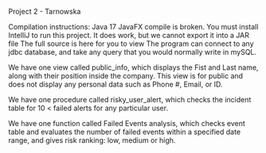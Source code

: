 Project 2 - Tarnowska


Compilation instructions:
    Java 17 JavaFX compile is broken. You must install IntelliJ to run this project. It does work, but we cannot export it into a JAR file 
    The full source is here for you to view
    The program can connect to any jdbc database, and take any query that you would normally write in mySQL.

We have one view called public_info, which displays the Fist and Last name, along with their position inside the company. This view is for public and does not display any personal data such as Phone #, Email, or ID.

We have one procedure called risky_user_alert, which checks the incident table for 10 < failed alerts for any particular user. 

We have one function called Failed Events analysis, which checks event table and evaluates the number of failed events within a specified date range, and gives risk ranking: low, medium or high. 
